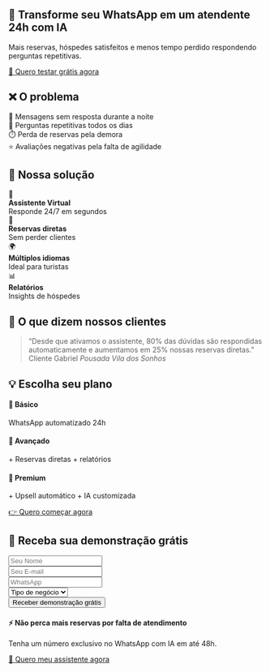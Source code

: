 <!-- Bootstrap 5 -->
<link href="https://cdn.jsdelivr.net/npm/bootstrap@5.3.3/dist/css/bootstrap.min.css" rel="stylesheet">

<!-- Hero -->
<div>
  <h2 class="my-5 fs-1 border-0">🏨 Transforme seu WhatsApp em um atendente 24h com IA</h2>
  <p class="lead mt-2">Mais reservas, hóspedes satisfeitos e menos tempo perdido respondendo perguntas repetitivas.</p>
  <a href="#lead-form" class="btn btn-warning btn-lg btn-cta mt-4">📲 Quero testar grátis agora</a>
</div>

<!-- Problema -->
<div class="my-5 p-5">
  <h2 class="mb-5 border-0">❌ O problema</h2>
  <div class="row g-5 text-center">
    <div class="col-md">
      <div class="card p-5">📩 Mensagens sem resposta durante a noite</div>
    </div>
    <div class="col-md">
      <div class="card p-5">🔁 Perguntas repetitivas todos os dias</div>
    </div>
    <div class="col-md">
      <div class="card p-5">⏱️ Perda de reservas pela demora</div>
    </div>
    <div class="col-md">
      <div class="card p-5">⭐ Avaliações negativas pela falta de agilidade</div>
    </div>
  </div>
</div>

<!-- Solução -->
<div class="bg-light my-5 p-5">
  <h2 class="mb-5 border-0">🚀 Nossa solução</h2>
  <div class="row g-5">
    <div class="col-md text-center">
      <div class="card p-5">🤖 <br><b>Assistente Virtual</b><br> Responde 24/7 em segundos</div>
    </div>
    <div class="col-md text-center">
      <div class="card p-5">📅 <br><b>Reservas diretas</b><br> Sem perder clientes</div>
    </div>
    <div class="col-md text-center">
      <div class="card p-5">🌍 <br><b>Múltiplos idiomas</b><br> Ideal para turistas
      </div>
    </div>
    <div class="col-md text-center">
      <div class="card p-5">📊 <br><b>Relatórios</b><br> Insights de hóspedes
      </div>
    </div>
  </div>
</div>

<!-- Prova Social -->
<div class="my-5 p-5">
  <h2 class="mb-5 border-0">💬 O que dizem nossos clientes</h2>
  <blockquote class="p-0 border-0 rounded blockquote text-center">
    “Desde que ativamos o assistente, 80% das dúvidas são respondidas automaticamente e aumentamos em 25% nossas reservas diretas.”
    <footer class="blockquote-footer mt-3">Cliente Gabriel <cite title="Source Title">Pousada Vila dos Sonhos</cite></footer>
  </blockquote>
</div>

<!-- Planos -->
<div class="bg-light my-5 p-5">
  <h2 class="mb-5 border-0">💡 Escolha seu plano</h2>
  <div class="row g-5">
    <div class="col-md">
      <div class="card p-5 text-center">
        <h4>🔹 Básico</h4>
        <p>WhatsApp automatizado 24h</p>
      </div>
    </div>
    <div class="col-md">
      <div class="card p-5 text-center">
        <h4>🔸 Avançado</h4>
        <p>+ Reservas diretas + relatórios</p>
      </div>
    </div>
    <div class="col-md">
      <div class="card p-5 text-center">
        <h4>🌟 Premium</h4>
        <p>+ Upsell automático + IA customizada</p>
      </div>
    </div>
  </div>
  <div class="text-center mt-5">
    <a href="#lead-form" class="btn btn-success btn-lg btn-cta">👉 Quero começar agora</a>
  </div>
</div>

<!-- Captura de Leads -->
<div id="lead-form" class="my-5 p-5">
  <h2 class="mb-5 border-0">📩 Receba sua demonstração grátis</h2>
  <form class="row g-5 justify-content-center align-items-center">
    <div class="col-md">
      <input type="text" class="form-control p-3" placeholder="Seu Nome" required>
    </div>
    <div class="col-md">
      <input type="email" class="form-control p-3" placeholder="Seu E-mail" required>
    </div>
    <div class="col-md">
      <input type="tel" class="form-control p-3" placeholder="WhatsApp" required>
    </div>
    <div class="col-md">
      <select class="form-select p-3">
        <option selected>Tipo de negócio</option>
        <option>Hotel</option>
        <option>Pousada</option>
        <option>Airbnb</option>
      </select>
    </div>
    <div class="col-md text-center">
      <button type="submit" class="btn btn-primary btn-lg btn-cta w-100">Receber demonstração grátis</button>
    </div>
  </form>
</div>

<!-- Rodapé -->
<footer class="my-5 p-5">
  <h4 class="mb-5 fs-2">⚡ Não perca mais reservas por falta de atendimento</h4>
  <p>Tenha um número exclusivo no WhatsApp com IA em até 48h.</p>
  <a href="#lead-form" class="btn btn-warning btn-lg btn-cta mt-3">📲 Quero meu assistente agora</a>
</footer>
